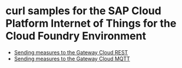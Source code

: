 # curl samples for the SAP Cloud Platform Internet of Things for the Cloud Foundry Environment

* [Sending measures to the Gateway Cloud REST](./send-measure-rest)
* [Sending measures to the Gateway Cloud MQTT](./send-measure-mqtt)
